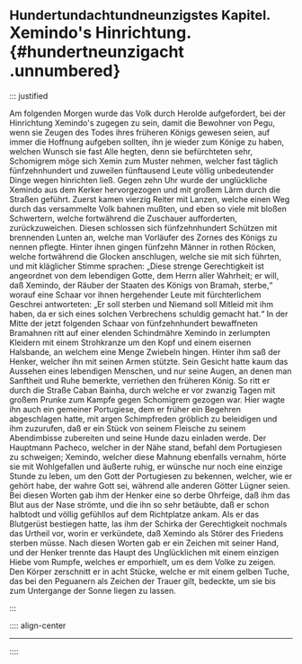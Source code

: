 # <small>Hundertundachtundneunzigstes Kapitel.</small><br />Xemindo's Hinrichtung.{#hundertneunzigacht .unnumbered}

::: justified

Am folgenden Morgen wurde das Volk durch Herolde aufgefordert, bei der
Hinrichtung Xemindo's zugegen zu sein, damit die Bewohner von Pegu, wenn sie
Zeugen des Todes ihres früheren Königs gewesen seien, auf immer die Hoffnung
aufgeben sollten, ihn je wieder zum Könige zu haben, welchen Wunsch sie fast
Alle hegten, denn sie befürchteten sehr, Schomigrem möge sich Xemin zum Muster
nehmen, welcher fast täglich fünfzehnhundert und zuweilen fünftausend Leute
völlig unbedeutender Dinge wegen hinrichten ließ. Gegen zehn Uhr wurde der
unglückliche Xemindo aus dem Kerker hervorgezogen und mit großem Lärm durch die
Straßen geführt. Zuerst kamen vierzig Reiter mit Lanzen, welche einen Weg durch
das versammelte Volk bahnen mußten, und eben so viele mit bloßen Schwertern,
welche fortwährend die Zuschauer aufforderten, zurückzuweichen. Diesen schlossen
sich fünfzehnhundert Schützen mit brennenden Lunten an, welche man Vorläufer des
Zornes des Königs zu nennen pflegte. Hinter ihnen gingen fünfzehn Männer in
rothen Röcken, welche fortwährend die Glocken anschlugen, welche sie mit sich
führten, und mit kläglicher Stimme sprachen: „Diese strenge Gerechtigkeit ist
angeordnet von dem lebendigen Gotte, dem Herrn aller Wahrheit; er will, daß
Xemindo, der Räuber der Staaten des Königs von Bramah, sterbe,“ worauf eine
Schaar vor ihnen hergehender Leute mit fürchterlichem Geschrei antworteten: „Er
soll sterben und Niemand soll Mitleid mit ihm haben, da er sich eines solchen
Verbrechens schuldig gemacht hat.“ In der Mitte der jetzt folgenden Schaar von
fünfzehnhundert bewaffneten Bramahnen ritt auf einer elenden Schindmähre Xemindo
in zerlumpten Kleidern mit einem Strohkranze um den Kopf und einem eisernen
Halsbande, an welchem eine Menge Zwiebeln hingen. Hinter ihm saß der Henker,
welcher ihn mit seinen Armen stützte. Sein Gesicht hatte kaum das Aussehen eines
lebendigen Menschen, und nur seine Augen, an denen man Sanftheit und Ruhe
bemerkte, verriethen den früheren König. So ritt er durch die Straße Caban
Bainha, durch welche er vor zwanzig Tagen mit großem Prunke zum Kampfe gegen
Schomigrem gezogen war. Hier wagte ihn auch ein gemeiner Portugiese, dem er
früher ein Begehren abgeschlagen hatte, mit argen Schimpfreden gröblich zu
beleidigen und ihm zuzurufen, daß er ein Stück von seinem Fleische zu seinem
Abendimbisse zubereiten und seine Hunde dazu einladen werde. Der Hauptmann
Pacheco, welcher in der Nähe stand, befahl dem Portugiesen zu schweigen;
Xemindo, welcher diese Mahnung ebenfalls vernahm, hörte sie mit Wohlgefallen und
äußerte ruhig, er wünsche nur noch eine einzige Stunde zu leben, um den Gott der
Portugiesen zu bekennen, welcher, wie er gehört habe, der wahre Gott sei,
während alle anderen Götter Lügner seien. Bei diesen Worten gab ihm der Henker
eine so derbe Ohrfeige, daß ihm das Blut aus der Nase strömte, und die ihn so
sehr betäubte, daß er schon halbtodt und völlig gefühllos auf dem Richtplatze
ankam. Als er das Blutgerüst bestiegen hatte, las ihm der Schirka der
Gerechtigkeit nochmals das Urtheil vor, worin er verkündete, daß Xemindo als
Störer des Friedens sterben müsse. Nach diesen Worten gab er ein Zeichen mit
seiner Hand, und der Henker trennte das Haupt des Unglücklichen mit einem
einzigen Hiebe vom Rumpfe, welches er emporhielt, um es dem Volke zu zeigen. Den
Körper zerschnitt er in acht Stücke, welche er mit einem gelben Tuche, das bei
den Peguanern als Zeichen der Trauer gilt, bedeckte, um sie bis zum Untergange
der Sonne liegen zu lassen.

:::

:::: align-center
****
::::
